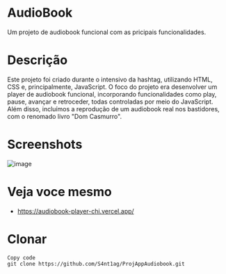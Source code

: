 # AudioBook
Um projeto de audiobook funcional com as pricipais funcionalidades.

# Descrição

Este projeto foi criado durante o intensivo da hashtag, utilizando HTML, CSS e, principalmente, JavaScript. O foco do projeto era desenvolver um player de audiobook funcional, incorporando funcionalidades como play, pause, avançar e retroceder, todas controladas por meio do JavaScript. Além disso, incluímos a reprodução de um audiobook real nos bastidores, com o renomado livro "Dom Casmurro".

# Screenshots

![image](https://github.com/S4nt1ag/ProjAppAudiobook/assets/127254370/60eaded0-83c7-4f59-92ea-d97fb85aa803)


# Veja voce mesmo

* https://audiobook-player-chi.vercel.app/

# Clonar

```
Copy code
git clone https://github.com/S4nt1ag/ProjAppAudiobook.git

```
